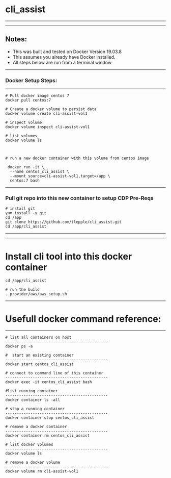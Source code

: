 # cli_assist



---

---

## Notes:
*  This was built and tested on Docker Version 19.03.8
*  This assumes you already have Docker installed.
*  All steps below are run from a terminal window

---

### Docker Setup Steps:

---

```
# Pull docker image centos 7
docker pull centos:7

# Create a docker volume to persist data
docker volume create cli-assist-vol1

# inspect volume
docker volume inspect cli-assist-vol1

# list volumes
docker volume ls



# run a new docker container with this volume from centos image

 docker run -it \
  --name centos_cli_assist \
  --mount source=cli-assist-vol1,target=/app \
  centos:7 bash

```

---

### Pull git repo into this new container to setup CDP Pre-Reqs

```
# install git 
yum install -y git
cd /app
git clone https://github.com/tlepple/cli_assist.git
cd /app/cli_assist
```

---



---

# Install cli tool into this docker container

```
cd /app/cli_assist

# run the build
. provider/aws/aws_setup.sh

```
---

# Usefull docker command reference:

---

```
# list all containers on host
---------------------------------------------
docker ps -a

#  start an existing container
---------------------------------------------
docker start centos_cli_assist

# connect to command line of this container
---------------------------------------------
docker exec -it centos_cli_assist bash

#list running container
---------------------------------------------
docker container ls -all

# stop a running container
---------------------------------------------
docker container stop centos_cli_assist

# remove a docker container
---------------------------------------------
docker container rm centos_cli_assist

# list docker volumes
---------------------------------------------
docker volume ls

# remove a docker volume
---------------------------------------------
docker volume rm cli-assist-vol1


```
